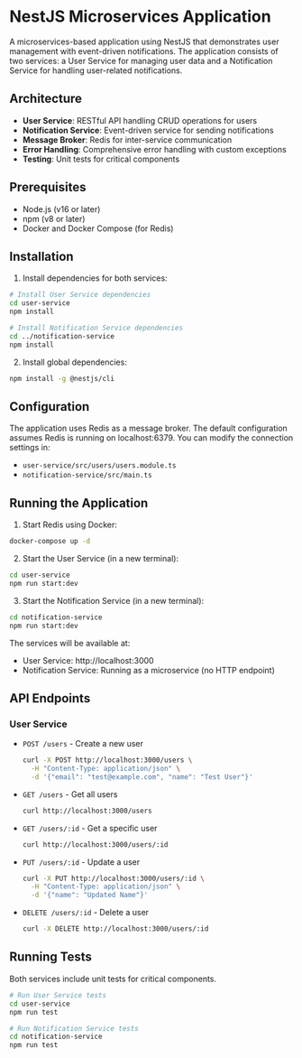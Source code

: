 # NestJS Microservices Application

A microservices-based application using NestJS that demonstrates user management with event-driven notifications. The application consists of two services: a User Service for managing user data and a Notification Service for handling user-related notifications.

## Architecture

- **User Service**: RESTful API handling CRUD operations for users
- **Notification Service**: Event-driven service for sending notifications
- **Message Broker**: Redis for inter-service communication
- **Error Handling**: Comprehensive error handling with custom exceptions
- **Testing**: Unit tests for critical components

## Prerequisites

- Node.js (v16 or later)
- npm (v8 or later)
- Docker and Docker Compose (for Redis)

## Installation


1. Install dependencies for both services:
```bash
# Install User Service dependencies
cd user-service
npm install

# Install Notification Service dependencies
cd ../notification-service
npm install
```

2. Install global dependencies:
```bash
npm install -g @nestjs/cli
```

## Configuration

The application uses Redis as a message broker. The default configuration assumes Redis is running on localhost:6379. You can modify the connection settings in:
- `user-service/src/users/users.module.ts`
- `notification-service/src/main.ts`

## Running the Application

1. Start Redis using Docker:
```bash
docker-compose up -d
```

2. Start the User Service (in a new terminal):
```bash
cd user-service
npm run start:dev
```

3. Start the Notification Service (in a new terminal):
```bash
cd notification-service
npm run start:dev
```

The services will be available at:
- User Service: http://localhost:3000
- Notification Service: Running as a microservice (no HTTP endpoint)

## API Endpoints

### User Service
- `POST /users` - Create a new user
  ```bash
  curl -X POST http://localhost:3000/users \
    -H "Content-Type: application/json" \
    -d '{"email": "test@example.com", "name": "Test User"}'
  ```

- `GET /users` - Get all users
  ```bash
  curl http://localhost:3000/users
  ```

- `GET /users/:id` - Get a specific user
  ```bash
  curl http://localhost:3000/users/:id
  ```

- `PUT /users/:id` - Update a user
  ```bash
  curl -X PUT http://localhost:3000/users/:id \
    -H "Content-Type: application/json" \
    -d '{"name": "Updated Name"}'
  ```

- `DELETE /users/:id` - Delete a user
  ```bash
  curl -X DELETE http://localhost:3000/users/:id
  ```

## Running Tests

Both services include unit tests for critical components.

```bash
# Run User Service tests
cd user-service
npm run test

# Run Notification Service tests
cd notification-service
npm run test
```






